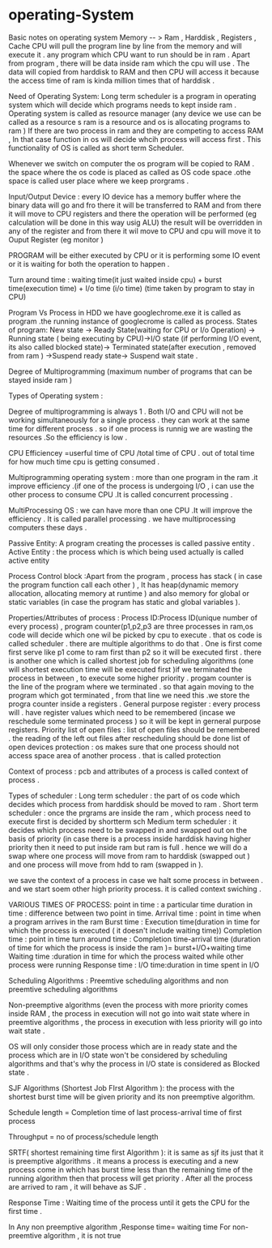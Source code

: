 # operating-System
Basic notes on operating system
Memory -- > Ram , Harddisk , Registers , Cache 
CPU will pull the program line by line from the memory and will execute it .
any program which CPU want to run should be in ram . Apart from program , there will be data inside ram which the cpu will use .
The data will copied  from harddisk to RAM and then CPU will access it because the access time of ram is kinda million times that of harddisk .

Need of Operating System:
Long term scheduler is a program in operating system which will decide which programs needs to kept inside ram .
Operating system is called as resource manager (any device we use can be called as a resource s ram is a resource and os is allocating programs to ram )
If there are two process in ram and they are competing to access RAM , In that case function in os will decide whcih process will access first . This functionality of OS is called as short term Scheduler.

Whenever we switch on computer the os program will be copied to RAM . the space where the os code is placed as called as OS code space .othe space is called user place where we keep prorgrams .

Input/Output Device : every IO device has a memory buffer where the binary data will go and fro there it will be transferred to RAM and from there it will move to CPU registers and there the operation will be performed (eg calculation will be done in this way usig ALU) the result will be overridden in any of the register and from there it wil move to CPU and cpu will move it to Ouput Register (eg monitor )


PROGRAM will be either executed by CPU or it is performing some IO event or it is waiting for both the operation to happen .

Turn around time : waiting time(it just waited inside cpu) + burst time(execution time) + I/o time (i/o time)
(time taken by program to stay in CPU)


Program Vs Process
in HDD we have googlechrome.exe it is called as program .the running instance of googlecrome is called as process.
States of program:
New state -> Ready State(waiting for CPU or I/o Operation) -> Running state ( being executing by CPU)->I/O state (if performing I/O event, its also called blocked state)-> Terminated state(after execution , removed from ram ) ->Suspend ready state-> Suspend wait state .

Degree of Multiprogramming (maximum number of programs that can be stayed inside ram )

Types of Operating system : 

Degree of multiprogramming is always 1 . Both I/O and CPU will not be working simultaneously for a single process . they can work at the same time for different process . so if one process is runnig we are wasting the resources .So the efficiency is low .

CPU Efficiencey =userful time of CPU /total time of CPU .
out of total time for how much time cpu is getting consumed .

Multiprogramming operating system : more than one program in the ram .it improve efficiency .(if one of the process is undergoing I/O , i can use the other process to consume CPU .It is called concurrent processing .

MultiProcessing OS : we can have more than one CPU .It will improve the efficiency . It is called parallel processing .
we have multiprocessing computers these days .


Passive Entity: A program creating the processes is called passive entity .
Active Entity : the process which is which being used actually is called active entity 

Process Control block :Apart from the program , process  has stack ( in case the program function call each other ) , It has heap(dynamic memory allocation, allocating memory at runtime ) and also memory for global or static variables (in case the program has static and global variables ).

Properties/Attributes of process :
Process ID:Process ID(unique number of every process) ,
program counter(p1,p2,p3 are three processes in ram,os code will decide which one wil be picked by cpu to execute . that os code is called scheduler . there are multiple algorithms to do that . One is first come first serve  like p1 come to ram first than p2 so it will be executed first . there is another one which is called shortest job for scheduling algorithms (one will shortest execution time will be executed first )if we terminated the process in between , to execute some higher priority . progam counter is the line of the program where we terminated . so that again moving to the program which got terminated , from that line we need this .we store the progra counter inside a registers .
General purpose register : every process will . have register values which need to be remembered (incase we reschedule some terminated process ) so it will be kept in gerneral purpose registers.
Priority 
list of open files : list of open files should be remembered . the reading of the left out files after rescheduling should be done 
list of open devices 
protection : os makes sure that one process should not access space area of another process . that is called protection 

Context of process :
pcb and attributes of a process is called context of process .

Types of scheduler :
Long term scheduler : the part of os code which decides which process from harddisk should be moved to ram .
Short term scheduler : once the prgrams are inside the ram , which process need to execute first is decided by shortterm sch
Medium term scheduler : it decides which process need to be swapped in and swapped out on the basis of priority (in case there is a process inside harddisk having higher priority then it need to put inside ram but ram is full . hence we will do a swap where one process will move from ram to harddisk (swapped out ) and one process will move from hdd to ram (swapped in ).

we save the context of a process in case we halt some process in between . and we start soem other high priority process. it is called context swiching .

VARIOUS TIMES OF PROCESS:
point in time : a particular time 
duration in time : difference between two point in time.
Arrival time : point in time when a program arrives in the ram 
Burst time : Execution time(duration in time for which the process is executed ( it doesn't include waiting time))
Completion time : point in time 
turn around time : Completion time-arrival time (duration of time for which the process is inside the ram )= burst+I/O+waiting time
Waiting time :duration in time for which the process waited while other process were running 
Response time :
I/O time:duration in time spent in I/O 

Scheduling Algorithms :
Preemtive scheduling algorithms and non preemtive scheduling algorithms 

Non-preemptive algorithms (even the process with more priority comes inside RAM , the process in execution will not go into wait state where in preemtive algorithms , the process in execution with less priority will go into wait state .

OS will only consider those process which are in ready state and the process which are in I/O state won't be considered by scheduling algorithms and that's why the process in I/O state is considered as Blocked state .

SJF Algorithms (Shortest Job FIrst Algorithm ): the process with the shortest burst time will be given priority and its non preemptive algorithm.

Schedule length = Completion time of last process-arrival time of first process 

Throughput = no of process/schedule length 

SRTF( shortest remaining time first Algorithm ): it is same as sjf its just that it is preemptive algorithms . it means a process is executing and a new process come in which has burst time less than the remaining time of the running algorithm then that process will get priority .
After all the process are arrived to ram , it will behave as SJF .

Response Time :
Waiting time of the process until it gets the CPU for the first time .

In Any non preemptive algorithm ,Response time= waiting time 
For non-preemtive algorithm , it is not true

